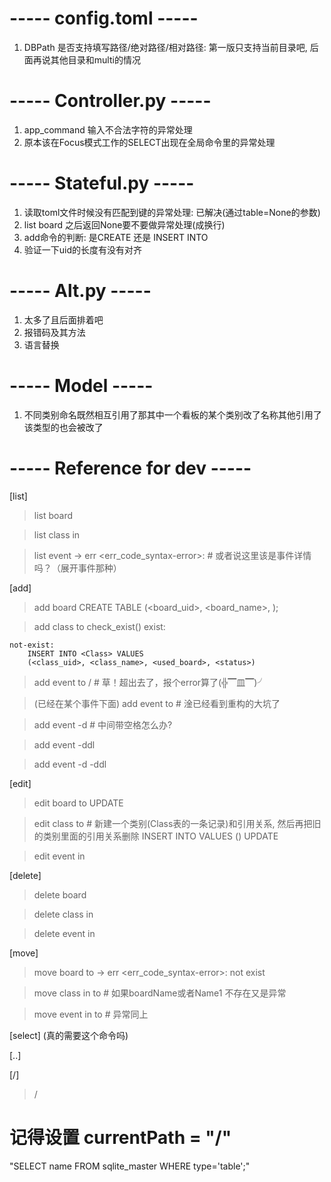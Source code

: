 # ----- config.toml -----
1. DBPath 是否支持填写路径/绝对路径/相对路径: 第一版只支持当前目录吧, 后面再说其他目录和multi的情况

# ----- Controller.py -----
1. app_command 输入不合法字符的异常处理
2. 原本该在Focus模式工作的SELECT出现在全局命令里的异常处理

# ----- Stateful.py -----
1. 读取toml文件时候没有匹配到键的异常处理: 已解决(通过table=None的参数)
2. list board 之后返回None要不要做异常处理(成换行)
3. add命令的判断: 是CREATE 还是 INSERT INTO
4. 验证一下uid的长度有没有对齐

# ----- Alt.py -----
1. 太多了且后面排着吧
2. 报错码及其方法
3. 语言替换

# ----- Model -----
1. 不同类别命名既然相互引用了那其中一个看板的某个类别改了名称其他引用了该类型的也会被改了


# ----- Reference for dev -----
[list]
> list board <boardName>

> list class <className> in <boardName>

> list event -> err <err_code_syntax-error>: # 或者说这里该是事件详情吗？（展开事件那种）

[add]
> add board <boardName> 
CREATE TABLE <boardName>(<board_uid>, <board_name>, <status>);

> add class <className> to <boardName>
check_exist()
    exist:


    not-exist:
        INSERT INTO <Class> VALUES
        (<class_uid>, <class_name>, <used_board>, <status>)

> add event <eventName> to <boardName>/<className> # 草！超出去了，报个error算了(╬▔皿▔)╯


> (已经在某个事件下面) add event <eventName> to <className> # 淦已经看到重构的大坑了


> add event <eventName> -d <descriptions> # 中间带空格怎么办?


> add event <eventName> -ddl <ddlTime>


> add event <eventName> -d <descriptions> -ddl <ddlTime>


[edit]
> edit board <boardName> to <newBoardName>
UPDATE 

> edit class <className> to <newClassName> # 新建一个类别(Class表的一条记录)和引用关系, 然后再把旧的类别里面的引用关系删除
INSERT INTO <ClassTable> VALUES ()
UPDATE 

> edit event <eventName> in <boardName>


[delete]
> delete board <boardName>

> delete class <className> in <boardName>

> delete event <eventName> in <boardName>


[move]
> move board <boardName> to <somewhere> -> err <err_code_syntax-error>: not exist

> move class <className> in <boardName> to <boardName1> # 如果boardName或者Name1 不存在又是异常

> move event <eventName> in <className> to <className1> # 异常同上


[select]
(真的需要这个命令吗)



[..]



[/]
> /
# 记得设置 currentPath = "/" 
"SELECT name FROM sqlite_master WHERE type='table';"